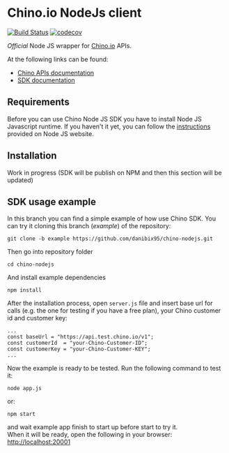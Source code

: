 # Chino.io NodeJs client
[![Build Status](https://travis-ci.org/danibix95/chino-nodejs.svg?branch=master)](https://travis-ci.org/danibix95/chino-nodejs) [![codecov](https://codecov.io/gh/danibix95/chino-nodejs/branch/master/graph/badge.svg)](https://codecov.io/gh/danibix95/chino-nodejs)

*Official* Node JS wrapper for [Chino.io](https://chino.io) APIs.

At the following links can be found:
- [Chino APIs documentation](https://docs.chino.io)
- [SDK documentation](https://danibix95.github.io/chino-nodejs)

## Requirements
Before you can use Chino Node JS SDK you have to install Node JS Javascript runtime. If you haven't it yet, you can follow the [instructions](https://nodejs.org/en/download/package-manager/) provided on Node JS website.

## Installation
Work in progress (SDK will be publish on NPM and then this section will be updated)

## SDK usage example
In this branch you can find a simple example of how use Chino SDK. You can try it cloning this branch (*example*) of the repository:

    git clone -b example https://github.com/danibix95/chino-nodejs.git

Then go into repository folder
   
    cd chino-nodejs
And install example dependencies

    npm install 
    
After the installation process, open `server.js` file and insert base url for calls (e.g. the one for testing if you have a free plan), your Chino customer id and customer key:

    ...
    const baseUrl = "https://api.test.chino.io/v1";
    const customerId  = "your-Chino-Customer-ID";
    const customerKey = "your-Chino-Customer-KEY";
    ...
    
Now the example is ready to be tested. Run the following command to test it:

    node app.js
or:

    npm start
and wait example app finish to start up before start to try it.  
When it will be ready, open the following in your browser: [http://localhost:20001](http://localhost:20001/)